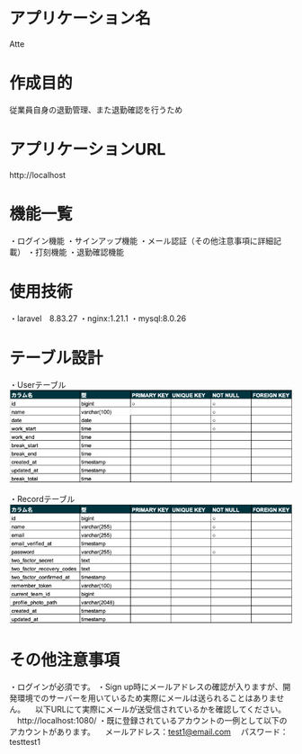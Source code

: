 # アプリケーション名
Atte

# 作成目的
従業員自身の退勤管理、また退勤確認を行うため

# アプリケーションURL
http://localhost

# 機能一覧
・ログイン機能
・サインアップ機能
・メール認証（その他注意事項に詳細記載）
・打刻機能
・退勤確認機能

# 使用技術
・laravel　8.83.27
・nginx:1.21.1
・mysql:8.0.26

# テーブル設計
・Userテーブル
![Alt text](<スクリーンショット 2024-01-30 11.52.48.png>)

・Recordテーブル
![Alt text](<スクリーンショット 2024-01-30 11.58.50.png>)

# その他注意事項
・ログインが必須です。
・Sign up時にメールアドレスの確認が入りますが、開発環境でのサーバーを用いているため実際にメールは送られることはありません。
　以下URLにて実際にメールが送受信されているかを確認してください。
　http://localhost:1080/
・既に登録されているアカウントの一例として以下のアカウントがあります。
　メールアドレス：test1@email.com
　パスワード：testtest1


